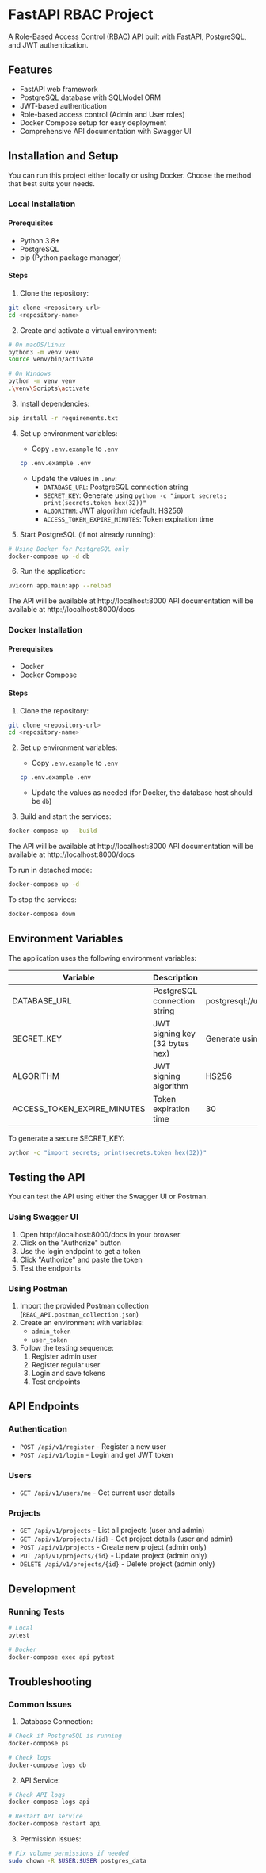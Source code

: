 # FastAPI RBAC Project

A Role-Based Access Control (RBAC) API built with FastAPI, PostgreSQL, and JWT authentication.

## Features

- FastAPI web framework
- PostgreSQL database with SQLModel ORM
- JWT-based authentication
- Role-based access control (Admin and User roles)
- Docker Compose setup for easy deployment
- Comprehensive API documentation with Swagger UI

## Installation and Setup

You can run this project either locally or using Docker. Choose the method that best suits your needs.

### Local Installation

#### Prerequisites
- Python 3.8+
- PostgreSQL
- pip (Python package manager)

#### Steps

1. Clone the repository:
```bash
git clone <repository-url>
cd <repository-name>
```

2. Create and activate a virtual environment:
```bash
# On macOS/Linux
python3 -m venv venv
source venv/bin/activate

# On Windows
python -m venv venv
.\venv\Scripts\activate
```

3. Install dependencies:
```bash
pip install -r requirements.txt
```

4. Set up environment variables:
   - Copy `.env.example` to `.env`
   ```bash
   cp .env.example .env
   ```
   - Update the values in `.env`:
     - `DATABASE_URL`: PostgreSQL connection string
     - `SECRET_KEY`: Generate using `python -c "import secrets; print(secrets.token_hex(32))"`
     - `ALGORITHM`: JWT algorithm (default: HS256)
     - `ACCESS_TOKEN_EXPIRE_MINUTES`: Token expiration time

5. Start PostgreSQL (if not already running):
```bash
# Using Docker for PostgreSQL only
docker-compose up -d db
```

6. Run the application:
```bash
uvicorn app.main:app --reload
```

The API will be available at http://localhost:8000
API documentation will be available at http://localhost:8000/docs

### Docker Installation

#### Prerequisites
- Docker
- Docker Compose

#### Steps

1. Clone the repository:
```bash
git clone <repository-url>
cd <repository-name>
```

2. Set up environment variables:
   - Copy `.env.example` to `.env`
   ```bash
   cp .env.example .env
   ```
   - Update the values as needed (for Docker, the database host should be `db`)

3. Build and start the services:
```bash
docker-compose up --build
```

The API will be available at http://localhost:8000
API documentation will be available at http://localhost:8000/docs

To run in detached mode:
```bash
docker-compose up -d
```

To stop the services:
```bash
docker-compose down
```

## Environment Variables

The application uses the following environment variables:

| Variable | Description | Example |
|----------|-------------|---------|
| DATABASE_URL | PostgreSQL connection string | postgresql://user:pass@host:5432/db |
| SECRET_KEY | JWT signing key (32 bytes hex) | Generate using provided command |
| ALGORITHM | JWT signing algorithm | HS256 |
| ACCESS_TOKEN_EXPIRE_MINUTES | Token expiration time | 30 |

To generate a secure SECRET_KEY:
```bash
python -c "import secrets; print(secrets.token_hex(32))"
```

## Testing the API

You can test the API using either the Swagger UI or Postman.

### Using Swagger UI
1. Open http://localhost:8000/docs in your browser
2. Click on the "Authorize" button
3. Use the login endpoint to get a token
4. Click "Authorize" and paste the token
5. Test the endpoints

### Using Postman
1. Import the provided Postman collection (`RBAC_API.postman_collection.json`)
2. Create an environment with variables:
   - `admin_token`
   - `user_token`
3. Follow the testing sequence:
   1. Register admin user
   2. Register regular user
   3. Login and save tokens
   4. Test endpoints

## API Endpoints

### Authentication
- `POST /api/v1/register` - Register a new user
- `POST /api/v1/login` - Login and get JWT token

### Users
- `GET /api/v1/users/me` - Get current user details

### Projects
- `GET /api/v1/projects` - List all projects (user and admin)
- `GET /api/v1/projects/{id}` - Get project details (user and admin)
- `POST /api/v1/projects` - Create new project (admin only)
- `PUT /api/v1/projects/{id}` - Update project (admin only)
- `DELETE /api/v1/projects/{id}` - Delete project (admin only)

## Development

### Running Tests
```bash
# Local
pytest

# Docker
docker-compose exec api pytest
```

## Troubleshooting

### Common Issues

1. Database Connection:
```bash
# Check if PostgreSQL is running
docker-compose ps

# Check logs
docker-compose logs db
```

2. API Service:
```bash
# Check API logs
docker-compose logs api

# Restart API service
docker-compose restart api
```

3. Permission Issues:
```bash
# Fix volume permissions if needed
sudo chown -R $USER:$USER postgres_data
``` 